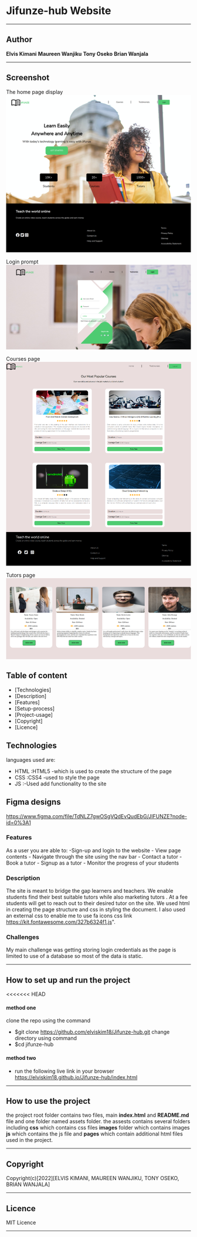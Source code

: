 # Jifunze-hub Website


***
## Author 

**Elvis Kimani**
**Maureen Wanjiku**
**Tony Oseko**
**Brian Wanjala**
***

## Screenshot
The home page display
![image](/Assets/images/final-homepg.png)

Login prompt
![image](/Assets/images/final-loginpg.png)

Courses page
![image](/Assets/images/final-coursespg.png)

Tutors page
![image](/Assets/images/final-tutorspage.png)

## Table of content
- [Technologies]
- [Description]
- [Features]
- [Setup-process]
- [Project-usage]
- [Copyright]
- [Licence]

## Technologies

languages used are: 
- HTML :HTML5 -which is used to create the structure of the page
- CSS :CSS4 -used to style the page
- JS :-Used add functionality to the site
## Figma designs
https://www.figma.com/file/TdNLZ7gwOSgVQdEvQudEbG/JIFUNZE?node-id=0%3A1

### Features
 As a user you are able to:
    -Sign-up and login to the website 
    - View page contents
    - Navigate through the site using the nav bar
    - Contact a tutor
    - Book a tutor
    - Signup as a tutor
    - Monitor the progress of your students
### Description
The site is meant to bridge the gap learners and teachers. We enable students find their best suitable tutors while also marketing tutors . At a fee students will get to reach out to their desired tutor on the site. We used html in creating the page structure and css in styling the document. I also used an external css to enable me to use fa icons css link https://kit.fontawesome.com/327b6324f1.js". 

### Challenges
My main challenge was getting  storing login credentials as the page is limited to use of a database so most of the data is static.

*** 
## How to set up and run the project
<<<<<<< HEAD
#### method one
clone the repo using the command
- $git clone https://github.com/elviskim18/Jifunze-hub.git
change directory using command
- $cd jifunze-hub

#### method two
 - run the following live link in your browser https://elviskim18.github.io/Jifunze-hub/index.html


***
## How to use the project

the project root folder contains two files, main **index.html** and **README.md** file and one folder named assets folder. the assests contains several folders including **css** which contains css files  **images** folder which contains images **js** which contains the js file and **pages** which contain additional html files used in the project.
***
## Copyright
 Copyright(c)[2022][ELVIS KIMANI, MAUREEN WANJIKU, TONY OSEKO, BRIAN WANJALA]

***
## Licence

MIT Licence
***